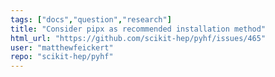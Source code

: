 ```yaml
---
tags: ["docs","question","research"]
title: "Consider pipx as recommended installation method"
html_url: "https://github.com/scikit-hep/pyhf/issues/465"
user: "matthewfeickert"
repo: "scikit-hep/pyhf"
---
```



